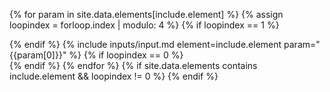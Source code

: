 {% for param in site.data.elements[include.element] %}
  {% assign loopindex = forloop.index | modulo: 4 %}
  {% if loopindex == 1 %}
  <div class="row">
  {% endif %}
  {% include inputs/input.md element=include.element param="{{param[0]}}" %}
  {% if loopindex == 0 %}
  </div> <!-- end row -->
  {% endif %}
{% endfor %}
{% if site.data.elements contains include.element && loopindex != 0 %}
</div> <!-- end row after for -->
{% endif %}
